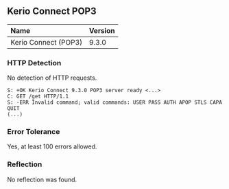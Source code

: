 ## Kerio Connect POP3

Name                 | Version
:--------------------|:--------------
Kerio Connect (POP3) | 9.3.0

### HTTP Detection

No detection of HTTP requests.

```
S: +OK Kerio Connect 9.3.0 POP3 server ready <...>
C: GET /get HTTP/1.1
S: -ERR Invalid command; valid commands: USER PASS AUTH APOP STLS CAPA QUIT
(...)
```

### Error Tolerance

Yes, at least 100 errors allowed.

### Reflection

No reflection was found.
